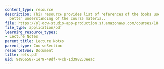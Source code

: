 ```yaml
---
content_type: resource
description: This resource provides list of references of the books useful for the
  better understanding of the course material.
file: https://ol-ocw-studio-app-production.s3.amazonaws.com/courses/18-155-differential-analysis-fall-2004/9e9665871e7949df44cb1d398253eeac_refs.pdf
file_type: application/pdf
learning_resource_types:
- Lecture Notes
parent_title: Lecture Notes
parent_type: CourseSection
resourcetype: Document
title: refs.pdf
uid: 9e966587-1e79-49df-44cb-1d398253eeac
---
```

